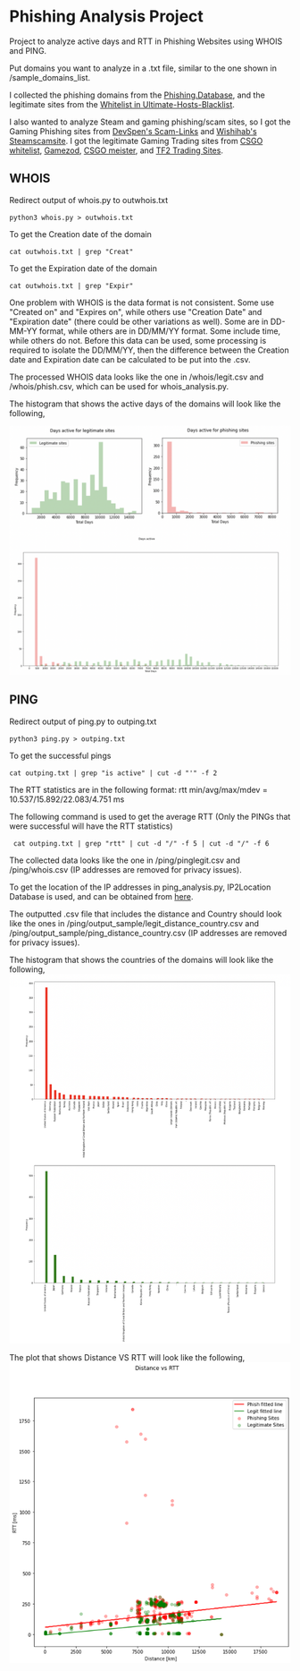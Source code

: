 # Phishing Analysis Project
Project to analyze active days and RTT in Phishing Websites using WHOIS and PING.

Put domains you want to analyze in a .txt file, similar to the one shown in /sample_domains_list.

I collected the phishing domains from the [Phishing.Database](https://github.com/mitchellkrogza/Phishing.Database), and the legitimate sites from the [Whitelist in Ultimate-Hosts-Blacklist](https://github.com/Ultimate-Hosts-Blacklist/whitelist/blob/master/domains.list).

I also wanted to analyze Steam and gaming phishing/scam sites, so I got the Gaming Phishing sites from [DevSpen's Scam-Links](https://github.com/DevSpen/scam-links) and [Wishihab's Steamscamsite](https://github.com/wishihab/steamscamsite). I got the legitimate Gaming Trading sites from [CSGO whitelist](https://www.reddit.com/r/GlobalOffensiveTrade/wiki/whitelist/), [Gamezod](https://gamezod.com/buy-csgo-skins/), [CSGO meister](https://csgomeister.com/csgo-trading-sites/), and [TF2 Trading Sites](https://guide.tf/tf2-trading-sites).


## WHOIS

Redirect output of whois.py to outwhois.txt
````
python3 whois.py > outwhois.txt
````
To get the Creation date of the domain
````
cat outwhois.txt | grep "Creat"
````

To get the Expiration date of the domain
````
cat outwhois.txt | grep "Expir"
````
One problem with WHOIS is the data format is not consistent. Some use "Created on" and "Expires on", while others use "Creation Date" and "Expiration date" (there could be other variations as well). Some are in DD-MM-YY format, while others are in DD/MM/YY format. Some include time, while others do not. Before this data can be used, some processing is required to isolate the DD/MM/YY, then the difference between the Creation date and Expiration date can be calculated to be put into the .csv. 

The processed WHOIS data looks like the one in /whois/legit.csv and /whois/phish.csv, which can be used for whois_analysis.py.

The histogram that shows the active days of the domains will look like the following,

![Figure 1](whois/whois_histogram.png) 


## PING

Redirect output of ping.py to outping.txt
````
python3 ping.py > outping.txt
````

To get the successful pings
````
cat outping.txt | grep "is active" | cut -d "'" -f 2
````
The RTT statistics are in the following format:
rtt min/avg/max/mdev = 10.537/15.892/22.083/4.751 ms

The following command is used to get the average RTT (Only the PINGs that were successful will have the RTT statistics) 
````
 cat outping.txt | grep "rtt" | cut -d "/" -f 5 | cut -d "/" -f 6
````

The collected data looks like the one in /ping/pinglegit.csv and /ping/whois.csv (IP addresses are removed for privacy issues).

To get the location of the IP addresses in ping_analysis.py, IP2Location Database is used, and can be obtained from [here](https://lite.ip2location.com/database/db5-ip-country-region-city-latitude-longitude).

The outputted .csv file that includes the distance and Country should look like the ones in /ping/output_sample/legit_distance_country.csv and /ping/output_sample/ping_distance_country.csv (IP addresses are removed for privacy issues).


The histogram that shows the countries of the domains will look like the following,
![Figure 2](ping/output_sample/ping_country_histogram.png) 


The plot that shows Distance VS RTT will look like the following,
![Figure 3](ping/output_sample/ping_distance_rtt_plot.png) 




